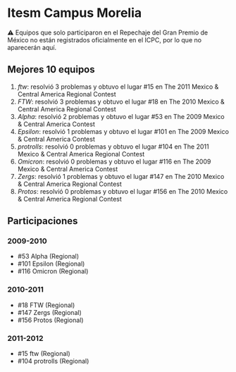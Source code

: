 # Itesm Campus Morelia

:warning: Equipos que solo participaron en el Repechaje del Gran Premio de México no están registrados oficialmente en el ICPC, por lo que no aparecerán aquí.

## Mejores 10 equipos

1. _ftw_: resolvió 3 problemas y obtuvo el lugar #15 en The 2011 Mexico & Central America Regional Contest
1. _FTW_: resolvió 3 problemas y obtuvo el lugar #18 en The 2010 Mexico & Central America Regional Contest
1. _Alpha_: resolvió 2 problemas y obtuvo el lugar #53 en The 2009 Mexico & Central America Contest
1. _Epsilon_: resolvió 1 problemas y obtuvo el lugar #101 en The 2009 Mexico & Central America Contest
1. _protrolls_: resolvió 0 problemas y obtuvo el lugar #104 en The 2011 Mexico & Central America Regional Contest
1. _Omicron_: resolvió 0 problemas y obtuvo el lugar #116 en The 2009 Mexico & Central America Contest
1. _Zergs_: resolvió 1 problemas y obtuvo el lugar #147 en The 2010 Mexico & Central America Regional Contest
1. _Protos_: resolvió 0 problemas y obtuvo el lugar #156 en The 2010 Mexico & Central America Regional Contest

## Participaciones

### 2009-2010

- #53 Alpha (Regional)
- #101 Epsilon (Regional)
- #116 Omicron (Regional)

### 2010-2011

- #18 FTW (Regional)
- #147 Zergs (Regional)
- #156 Protos (Regional)

### 2011-2012

- #15 ftw (Regional)
- #104 protrolls (Regional)



